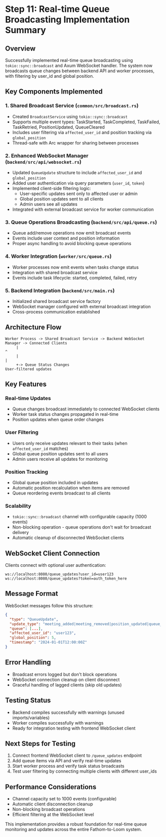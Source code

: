 # Step 11: Real-time Queue Broadcasting Implementation Summary

## Overview
Successfully implemented real-time queue broadcasting using `tokio::sync::broadcast` and Axum WebSocket handler. The system now broadcasts queue changes between backend API and worker processes, with filtering by user_id and global position.

## Key Components Implemented

### 1. Shared Broadcast Service (`common/src/broadcast.rs`)
- Created `BroadcastService` using `tokio::sync::broadcast`
- Supports multiple event types: TaskStarted, TaskCompleted, TaskFailed, TaskRetried, PositionUpdated, QueueCleared
- Includes user filtering via `affected_user_id` and position tracking via `global_position`
- Thread-safe with Arc wrapper for sharing between processes

### 2. Enhanced WebSocket Manager (`backend/src/api/websocket.rs`)
- Updated `QueueUpdate` structure to include `affected_user_id` and `global_position`
- Added user authentication via query parameters (`user_id`, `token`)
- Implemented client-side filtering logic:
  - User-specific updates sent only to affected user or admin
  - Global position updates sent to all clients
  - Admin users see all updates
- Integrated with external broadcast service for worker communication

### 3. Queue Operations Broadcasting (`backend/src/api/queue.rs`)
- Queue add/remove operations now emit broadcast events
- Events include user context and position information
- Proper async handling to avoid blocking queue operations

### 4. Worker Integration (`worker/src/queue.rs`)
- Worker processes now emit events when tasks change status
- Integration with shared broadcast service
- Events include task lifecycle: started, completed, failed, retry

### 5. Backend Integration (`backend/src/main.rs`)
- Initialized shared broadcast service factory
- WebSocket manager configured with external broadcast integration
- Cross-process communication established

## Architecture Flow

```
Worker Process -> Shared Broadcast Service -> Backend WebSocket Manager -> Connected Clients
     |                                                                           ^
     |                                                                           |
     +-> Queue Status Changes                                        User-filtered updates
```

## Key Features

### Real-time Updates
- Queue changes broadcast immediately to connected WebSocket clients
- Worker task status changes propagated in real-time
- Position updates when queue order changes

### User Filtering
- Users only receive updates relevant to their tasks (when `affected_user_id` matches)
- Global queue position updates sent to all users
- Admin users receive all updates for monitoring

### Position Tracking
- Global queue position included in updates
- Automatic position recalculation when items are removed
- Queue reordering events broadcast to all clients

### Scalability
- `tokio::sync::broadcast` channel with configurable capacity (1000 events)
- Non-blocking operation - queue operations don't wait for broadcast delivery
- Automatic cleanup of disconnected WebSocket clients

## WebSocket Client Connection

Clients connect with optional user authentication:
```
ws://localhost:8080/queue_updates?user_id=user123
ws://localhost:8080/queue_updates?token=auth_token_here
```

## Message Format

WebSocket messages follow this structure:
```json
{
  "type": "QueueUpdate",
  "update_type": "meeting_added|meeting_removed|position_updated|queue_cleared",
  "queue": [...],
  "affected_user_id": "user123",
  "global_position": 5,
  "timestamp": "2024-01-01T12:00:00Z"
}
```

## Error Handling
- Broadcast errors logged but don't block operations
- WebSocket connection cleanup on client disconnect
- Graceful handling of lagged clients (skip old updates)

## Testing Status
- Backend compiles successfully with warnings (unused imports/variables)
- Worker compiles successfully with warnings
- Ready for integration testing with frontend WebSocket client

## Next Steps for Testing
1. Connect frontend WebSocket client to `/queue_updates` endpoint
2. Add queue items via API and verify real-time updates
3. Start worker process and verify task status broadcasts
4. Test user filtering by connecting multiple clients with different user_ids

## Performance Considerations
- Channel capacity set to 1000 events (configurable)
- Automatic client disconnection cleanup
- Non-blocking broadcast operations
- Efficient filtering at the WebSocket level

This implementation provides a robust foundation for real-time queue monitoring and updates across the entire Fathom-to-Loom system.
